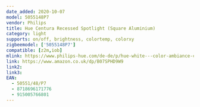 ```yaml
---
date_added: 2020-10-07
model: 5055148P7
vendor: Philips
title: Hue Centura Recessed Spotlight (Square Aluminium)
category: light
supports: on/off, brightness, colortemp, colorxy
zigbeemodel: ['5055148P7']
compatible: [z2m,iob]
mlink: https://www.philips-hue.com/de-de/p/hue-white---color-ambiance-centura-einbauspot/5055148P7
link: https://www.amazon.co.uk/dp/B07SPHD9W9
link2: 
link3: 
EAN: 
  - 50551/48/P7
  - 8718696171776
  - 915005766801
---
```

